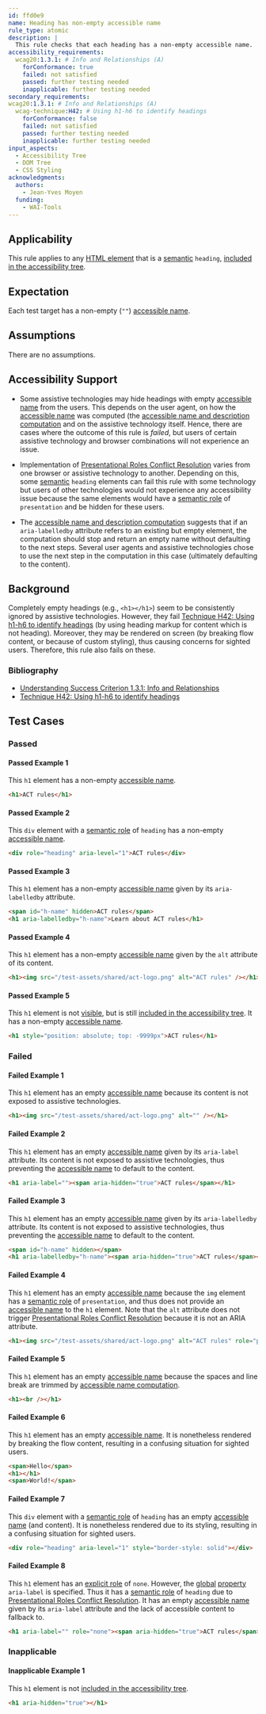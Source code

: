 ```yaml
---
id: ffd0e9
name: Heading has non-empty accessible name
rule_type: atomic
description: |
  This rule checks that each heading has a non-empty accessible name.
accessibility_requirements:
  wcag20:1.3.1: # Info and Relationships (A)
    forConformance: true
    failed: not satisfied
    passed: further testing needed
    inapplicable: further testing needed
secondary_requirements:
wcag20:1.3.1: # Info and Relationships (A)
  wcag-technique:H42: # Using h1-h6 to identify headings
    forConformance: false
    failed: not satisfied
    passed: further testing needed
    inapplicable: further testing needed
input_aspects:
  - Accessibility Tree
  - DOM Tree
  - CSS Styling
acknowledgments:
  authors:
    - Jean-Yves Moyen
  funding:
    - WAI-Tools
---
```


## Applicability

This rule applies to any [HTML element][] that is a [semantic][semantic role] `heading`, [included in the accessibility tree][].

## Expectation

Each test target has a non-empty (`""`) [accessible name][].

## Assumptions

There are no assumptions.

## Accessibility Support

- Some assistive technologies may hide headings with empty [accessible name][] from the users. This depends on the user agent, on how the [accessible name][] was computed (the [accessible name and description computation][] and on the assistive technology itself. Hence, there are cases where the outcome of this rule is _failed_, but users of certain assistive technology and browser combinations will not experience an issue.

- Implementation of [Presentational Roles Conflict Resolution][] varies from one browser or assistive technology to another. Depending on this, some [semantic][semantic role] `heading` elements can fail this rule with some technology but users of other technologies would not experience any accessibility issue because the same elements would have a [semantic role][] of `presentation` and be hidden for these users.

- The [accessible name and description computation][] suggests that if an `aria-labelledby` attribute refers to an existing but empty element, the computation should stop and return an empty name without defaulting to the next steps. Several user agents and assistive technologies chose to use the next step in the computation in this case (ultimately defaulting to the content).

## Background

Completely empty headings (e.g., `<h1></h1>`) seem to be consistently ignored by assistive technologies. However, they fail [Technique H42: Using h1-h6 to identify headings][tech h42] (by using heading markup for content which is not heading). Moreover, they may be rendered on screen (by breaking flow content, or because of custom styling), thus causing concerns for sighted users. Therefore, this rule also fails on these.

### Bibliography

- [Understanding Success Criterion 1.3.1: Info and Relationships][usc131]
- [Technique H42: Using h1-h6 to identify headings][tech h42]

## Test Cases

### Passed

#### Passed Example 1

This `h1` element has a non-empty [accessible name][].

```html
<h1>ACT rules</h1>
```

#### Passed Example 2

This `div` element with a [semantic role][] of `heading` has a non-empty [accessible name][].

```html
<div role="heading" aria-level="1">ACT rules</div>
```

#### Passed Example 3

This `h1` element has a non-empty [accessible name][] given by its `aria-labelledby` attribute.

```html
<span id="h-name" hidden>ACT rules</span>
<h1 aria-labelledby="h-name">Learn about ACT rules</h1>
```

#### Passed Example 4

This `h1` element has a non-empty [accessible name][] given by the `alt` attribute of its content.

```html
<h1><img src="/test-assets/shared/act-logo.png" alt="ACT rules" /></h1>
```

#### Passed Example 5

This `h1` element is not [visible][], but is still [included in the accessibility tree][]. It has a non-empty [accessible name][].

```html
<h1 style="position: absolute; top: -9999px">ACT rules</h1>
```

### Failed

#### Failed Example 1

This `h1` element has an empty [accessible name][] because its content is not exposed to assistive technologies.

```html
<h1><img src="/test-assets/shared/act-logo.png" alt="" /></h1>
```

#### Failed Example 2

This `h1` element has an empty [accessible name][] given by its `aria-label` attribute. Its content is not exposed to assistive technologies, thus preventing the [accessible name][] to default to the content.

```html
<h1 aria-label=""><span aria-hidden="true">ACT rules</span></h1>
```

#### Failed Example 3

This `h1` element has an empty [accessible name][] given by its `aria-labelledby` attribute. Its content is not exposed to assistive technologies, thus preventing the [accessible name][] to default to the content.

```html
<span id="h-name" hidden></span>
<h1 aria-labelledby="h-name"><span aria-hidden="true">ACT rules</span></h1>
```

#### Failed Example 4

This `h1` element has an empty [accessible name][] because the `img` element has a [semantic role][] of `presentation`, and thus does not provide an [accessible name][] to the `h1` element. Note that the `alt` attribute does not trigger [Presentational Roles Conflict Resolution][] because it is not an ARIA attribute.

```html
<h1><img src="/test-assets/shared/act-logo.png" alt="ACT rules" role="presentation" /></h1>
```

#### Failed Example 5

This `h1` element has an empty [accessible name][] because the spaces and line break are trimmed by [accessible name computation][accessible name and description computation].

```html
<h1><br /></h1>
```

#### Failed Example 6

This `h1` element has an empty [accessible name][]. It is nonetheless rendered by breaking the flow content, resulting in a confusing situation for sighted users.

```html
<span>Hello</span>
<h1></h1>
<span>World!</span>
```

#### Failed Example 7

This `div` element with a [semantic role][] of `heading` has an empty [accessible name][] (and content). It is nonetheless rendered due to its styling, resulting in a confusing situation for sighted users.

```html
<div role="heading" aria-level="1" style="border-style: solid"></div>
```

#### Failed Example 8

This `h1` element has an [explicit role][] of `none`. However, the [global][] [property][] `aria-label` is specified. Thus it has a [semantic role][] of `heading` due to [Presentational Roles Conflict Resolution][]. It has an empty [accessible name][] given by its `aria-label` attribute and the lack of accessible content to fallback to.

```html
<h1 aria-label="" role="none"><span aria-hidden="true">ACT rules</span></h1>
```

### Inapplicable

#### Inapplicable Example 1

This `h1` element is not [included in the accessibility tree][].

```html
<h1 aria-hidden="true"></h1>
```

[accessible name]: #accessible-name 'Definition of accessible name'
[accessible name and description computation]: https://www.w3.org/TR/accname
[explicit role]: #explicit-role 'Definition of explicit role'
[global]: https://www.w3.org/TR/wai-aria-1.1/#global_states 'Definition of Global ARIA States and Properties'
[included in the accessibility tree]: #included-in-the-accessibility-tree 'Definition of included in the accessibility tree'
[presentational roles conflict resolution]: https://www.w3.org/TR/wai-aria-1.1/#conflict_resolution_presentation_none 'Presentational Roles Conflict Resolution'
[property]: https://www.w3.org/TR/wai-aria/#dfn-property 'Definition of ARIA Property'
[semantic role]: #semantic-role 'Definition of semantic role'
[tech h42]: https://www.w3.org/WAI/WCAG21/Techniques/html/H42 'Technique H42: Using h1-h6 to identify headings'
[usc131]: https://www.w3.org/WAI/WCAG21/Understanding/info-and-relationships.html 'Understanding Success Criterion 1.3.1: Info and Relationships'
[visible]: #visible 'Definition of visible'
[html element]: #namespaced-element
